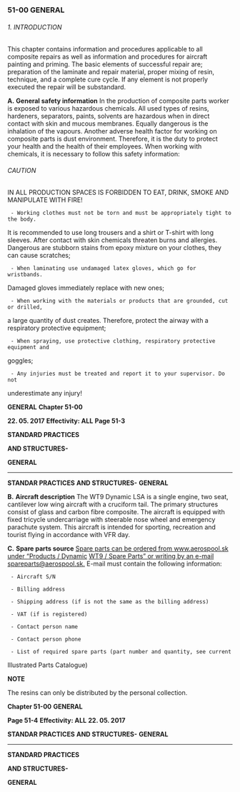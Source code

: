 ### 51-00 GENERAL

###### 1. INTRODUCTION
This chapter contains information and procedures applicable to all composite repairs
as well as information and procedures for aircraft painting and priming. The basic
elements of successful repair are; preparation of the laminate and repair material,
proper mixing of resin, technique, and a complete cure cycle. If any element is not
properly executed the repair will be substandard.

**A.** **General safety information**
In the production of composite parts worker is exposed to various hazardous
chemicals. All used types of resins, hardeners, separators, paints, solvents are
hazardous when in direct contact with skin and mucous membranes. Equally
dangerous is the inhalation of the vapours. Another adverse health factor for
working on composite parts is dust environment. Therefore, it is the duty to
protect your health and the health of their employees. When working with
chemicals, it is necessary to follow this safety information:

###### CAUTION

IN ALL PRODUCTION SPACES IS FORBIDDEN TO EAT, DRINK,
SMOKE AND MANIPULATE WITH FIRE!

     - Working clothes must not be torn and must be appropriately tight to the body.

It is recommended to use long trousers and a shirt or T-shirt with long
sleeves. After contact with skin chemicals threaten burns and allergies.
Dangerous are stubborn stains from epoxy mixture on your clothes, they can
cause scratches;

     - When laminating use undamaged latex gloves, which go for wristbands.

Damaged gloves immediately replace with new ones;

     - When working with the materials or products that are grounded, cut or drilled,

a large quantity of dust creates. Therefore, protect the airway with a
respiratory protective equipment;

     - When spraying, use protective clothing, respiratory protective equipment and

goggles;

     - Any injuries must be treated and report it to your supervisor. Do not

underestimate any injury!

**GENERAL** **Chapter 51-00**

**22. 05. 2017** **Effectivity: ALL** **Page 51-3**


**STANDARD PRACTICES**

**AND STRUCTURES-**

**GENERAL**


-----

**STANDAR PRACTICES**
**AND STRUCTURES-**
**GENERAL**

**B.** **Aircraft description**
The WT9 Dynamic LSA is a single engine, two seat, cantilever low wing aircraft
with a cruciform tail. The primary structures consist of glass and carbon fibre
composite. The aircraft is equipped with fixed tricycle undercarriage with
steerable nose wheel and emergency parachute system. This aircraft is
intended for sporting, recreation and tourist flying in accordance with VFR day.

**C.** **Spare parts source**
[Spare parts can be ordered from www.aerospool.sk under “Products / Dynamic](http://www.aerospool.sk/)
[WT9 / Spare Parts” or writing by an e-mail spareparts@aerospool.sk.](mailto:spareparts@aerospool.sk)
E-mail must contain the following information:

     - Aircraft S/N

     - Billing address

     - Shipping address (if is not the same as the billing address)

     - VAT (if is registered)

     - Contact person name

     - Contact person phone

     - List of required spare parts (part number and quantity, see current
Illustrated Parts Catalogue)

**NOTE**

The resins can only be distributed by the personal collection.

**Chapter 51-00** **GENERAL**

**Page 51-4** **Effectivity: ALL** **22. 05. 2017**


**STANDAR PRACTICES**
**AND STRUCTURES-**
**GENERAL**


-----

**STANDARD PRACTICES**

**AND STRUCTURES-**

**GENERAL**

